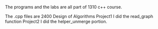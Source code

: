 The programs and the labs are all part of 1310 c++ course.

The .cpp files are 2400 Design of Algorithms
Project1 I did the read_graph function
Project2 I did the helper_unmerge portion.
